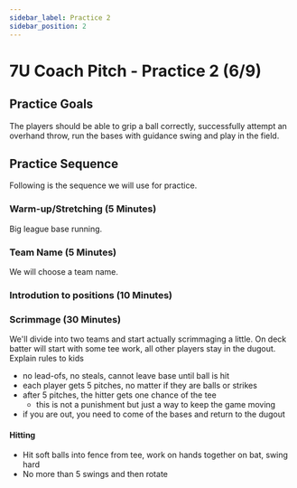```yaml
---
sidebar_label: Practice 2
sidebar_position: 2
---
```


# 7U Coach Pitch - Practice 2 (6/9)

## Practice Goals

The players should be able to grip a ball correctly, successfully attempt an overhand throw, run the bases with guidance swing and play in the field.

## Practice Sequence

Following is the sequence we will use for practice.

### Warm-up/Stretching (5 Minutes)

Big league base running.

### Team Name (5 Minutes)

We will choose a team name.

### Introdution to positions (10 Minutes)

### Scrimmage (30 Minutes)

We'll divide into two teams and start actually scrimmaging a little.  On deck batter will start with some tee work, all other players stay in the dugout.
Explain rules to kids

- no lead-ofs, no steals, cannot leave base until ball is hit
- each player gets 5 pitches, no matter if they are balls or strikes
- after 5 pitches, the hitter gets one chance of the tee
  - this is not a punishment but just a way to keep the game moving
- if you are out, you need to come of the bases and return to the dugout

#### Hitting

- Hit soft balls into fence from tee, work on hands together on bat, swing hard
- No more than 5 swings and then rotate

